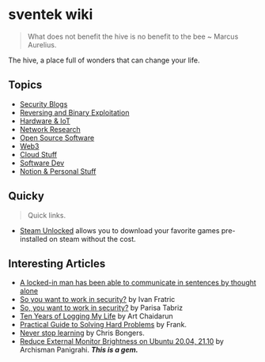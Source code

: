 # sventek wiki

> What does not benefit the hive is no benefit to the bee ~ Marcus Aurelius.

The hive, a place full of wonders that can change your life.

## Topics

- [Security Blogs](./wiki/security.md)
- [Reversing and Binary Exploitation](./wiki/reversing.md)
- [Hardware & IoT](./wiki/hardware.md)
- [Network Research](./wiki/nr.md)
- [Open Source Software](./wiki/OSS.md)
- [Web3](./wiki/web3.md)
- [Cloud Stuff](./wiki/cloud.md)
- [Software Dev](./wiki/code.md)
- [Notion & Personal Stuff](./wiki/nps.md)

## Quicky

> Quick links.

- [Steam Unlocked](https://steamunlocked.net/) allows you to download your favorite games pre-installed on steam without the cost.

## Interesting Articles

- [A locked-in man has been able to communicate in sentences by thought alone](https://www.technologyreview.com/2022/03/22/1047664/locked-in-patient-bci-communicate-in-sentences/)
- [So you want to work in security?](https://ifsec.blogspot.com/2018/02/so-you-want-to-work-in-security-and-for.html?m=1) by Ivan Fratric
- [So, you want to work in security?](https://www.freecodecamp.org/news/so-you-want-to-work-in-security-bc6c10157d23) by Parisa Tabriz
- [Ten Years of Logging My Life](https://chaidarun.com/ten-years-of-logging-my-life) by Art Chaidarun
- [Practical Guide to Solving Hard Problems](https://praeclarum.org/2022/02/19/hard-problems.html) by Frank.
- [Never stop learning](https://h.daily-dev-tips.com/never-stop-learning) by Chris Bongers.
- [Reduce External Monitor Brightness on Ubuntu 20.04, 21.10](https://techstoriesindia.blogspot.com/2020/05/reduce-external-monitor-brightness-ubuntu-linux.html#:~:text=However%2C%20In%20Ubuntu%2C%20you%20can,be%20using%20to%20achieve%20this.&text=To%20change%20the%20brightness%20enter,brightness%200.5%20and%20press%20Enter.) by Archisman Panigrahi. ***This is a gem.***
